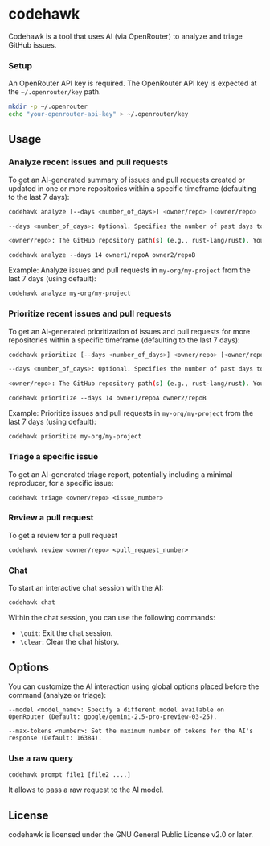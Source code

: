 # codehawk

Codehawk is a tool that uses AI (via OpenRouter) to analyze and triage GitHub issues.

### Setup

An OpenRouter API key is required. The OpenRouter API key is expected
at the `~/.openrouter/key` path.

```bash
mkdir -p ~/.openrouter
echo "your-openrouter-api-key" > ~/.openrouter/key
```

## Usage

### Analyze recent issues and pull requests

To get an AI-generated summary of issues and pull requests created or updated in one or
more repositories within a specific timeframe (defaulting to the last 7 days):

```bash
codehawk analyze [--days <number_of_days>] <owner/repo> [<owner/repo> ...]

--days <number_of_days>: Optional. Specifies the number of past days to fetch issues and pull requests from. Defaults to 7.

<owner/repo>: The GitHub repository path(s) (e.g., rust-lang/rust). You can specify multiple repositories.
```

```
codehawk analyze --days 14 owner1/repoA owner2/repoB
```

Example: Analyze issues and pull requests in `my-org/my-project` from the last 7 days (using default):

```
codehawk analyze my-org/my-project
```

### Prioritize recent issues and pull requests

To get an AI-generated prioritization of issues and pull requests for more repositories within a specific timeframe (defaulting to the last 7 days):

```bash
codehawk prioritize [--days <number_of_days>] <owner/repo> [<owner/repo> ...]

--days <number_of_days>: Optional. Specifies the number of past days to fetch issues and pull requests from. Defaults to 7.

<owner/repo>: The GitHub repository path(s) (e.g., rust-lang/rust). You can specify multiple repositories.
```

```
codehawk prioritize --days 14 owner1/repoA owner2/repoB
```

Example: Prioritize issues and pull requests in `my-org/my-project` from the last 7 days (using default):

```
codehawk prioritize my-org/my-project
```

### Triage a specific issue
To get an AI-generated triage report, potentially including a minimal reproducer, for a specific issue:

```
codehawk triage <owner/repo> <issue_number>
```

### Review a pull request
To get a review for a pull request

```
codehawk review <owner/repo> <pull_request_number>
```

### Chat

To start an interactive chat session with the AI:

```
codehawk chat
```

Within the chat session, you can use the following commands:
*   `\quit`: Exit the chat session.
*   `\clear`: Clear the chat history.

## Options
You can customize the AI interaction using global options placed before the command (analyze or triage):

```
--model <model_name>: Specify a different model available on OpenRouter (Default: google/gemini-2.5-pro-preview-03-25).

--max-tokens <number>: Set the maximum number of tokens for the AI's response (Default: 16384).
```

### Use a raw query

```
codehawk prompt file1 [file2 ....]
```

It allows to pass a raw request to the AI model.

## License
codehawk is licensed under the GNU General Public License v2.0 or later.